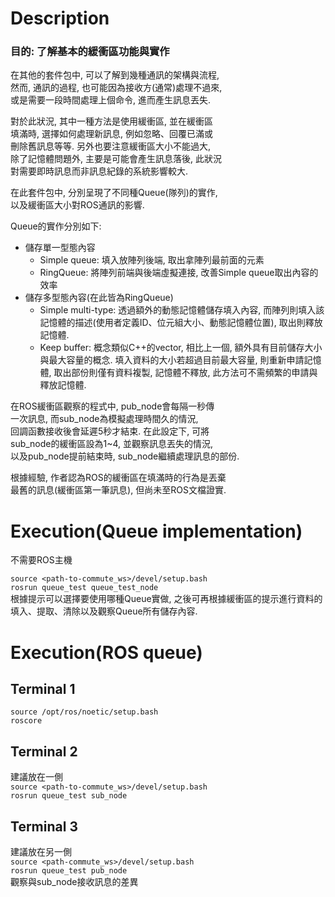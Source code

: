 # Description
### 目的: 了解基本的緩衝區功能與實作<br>
在其他的套件包中, 可以了解到幾種通訊的架構與流程,<br>
然而, 通訊的過程, 也可能因為接收方(通常)處理不過來,<br>
或是需要一段時間處理上個命令, 進而產生訊息丟失.<br>

對於此狀況, 其中一種方法是使用緩衝區, 並在緩衝區<br>
填滿時, 選擇如何處理新訊息, 例如忽略、回覆已滿或<br>
刪除舊訊息等等. 另外也要注意緩衝區大小不能過大,<br>
除了記憶體問題外, 主要是可能會產生訊息落後, 此狀況<br>
對需要即時訊息而非訊息紀錄的系統影響較大.

在此套件包中, 分別呈現了不同種Queue(隊列)的實作,<br>
以及緩衝區大小對ROS通訊的影響.

Queue的實作分別如下:
- 儲存單一型態內容
  - Simple queue: 填入放陣列後端, 取出拿陣列最前面的元素
  - RingQueue: 將陣列前端與後端虛擬連接, 改善Simple queue取出內容的效率
- 儲存多型態內容(在此皆為RingQueue)
  - Simple multi-type: 透過額外的動態記憶體儲存填入內容, 而陣列則填入該記憶體的描述(使用者定義ID、位元組大小、動態記憶體位置), 取出則釋放記憶體.
  - Keep buffer: 概念類似C++的vector, 相比上一個, 額外具有目前儲存大小與最大容量的概念. 填入資料的大小若超過目前最大容量, 則重新申請記憶體, 取出部份則僅有資料複製, 記憶體不釋放, 此方法可不需頻繁的申請與釋放記憶體.

在ROS緩衝區觀察的程式中, pub_node會每隔一秒傳<br>
一次訊息, 而sub_node為模擬處理時間久的情況,<br>
回調函數接收後會延遲5秒才結束. 在此設定下, 可將<br>
sub_node的緩衝區設為1~4, 並觀察訊息丟失的情況,<br>
以及pub_node提前結束時, sub_node繼續處理訊息的部份.

根據經驗, 作者認為ROS的緩衝區在填滿時的行為是丟棄<br>
最舊的訊息(緩衝區第一筆訊息), 但尚未至ROS文檔證實.

# Execution(Queue implementation)
不需要ROS主機

`source <path-to-commute_ws>/devel/setup.bash`<br>
`rosrun queue_test queue_test_node`<br>
根據提示可以選擇要使用哪種Queue實做, 之後可再根據緩衝區的提示進行資料的填入、提取、清除以及觀察Queue所有儲存內容.

# Execution(ROS queue)
## Terminal 1
`source /opt/ros/noetic/setup.bash`<br>
`roscore`

## Terminal 2
建議放在一側<br>
`source <path-to-commute_ws>/devel/setup.bash`<br>
`rosrun queue_test sub_node`

## Terminal 3
建議放在另一側<br>
`source <path-commute_ws>/devel/setup.bash`<br>
`rosrun queue_test pub_node`<br>
觀察與sub_node接收訊息的差異